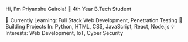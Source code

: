 Hi, I'm Priyanshu Gairola! 👋
4th Year B.Tech Student 

🌱 Currently Learning: Full Stack Web Development, Penetration Testing
🔭 Building Projects In: Python, HTML, CSS, JavaScript, React, Node.js
💡 Interests: Web Development, IoT, Cyber Security
<!---
PriyanshuGairola/PriyanshuGairola is a ✨ special ✨ repository because its `README.md` (this file) appears on your GitHub profile.
You can click the Preview link to take a look at your changes.
--->
